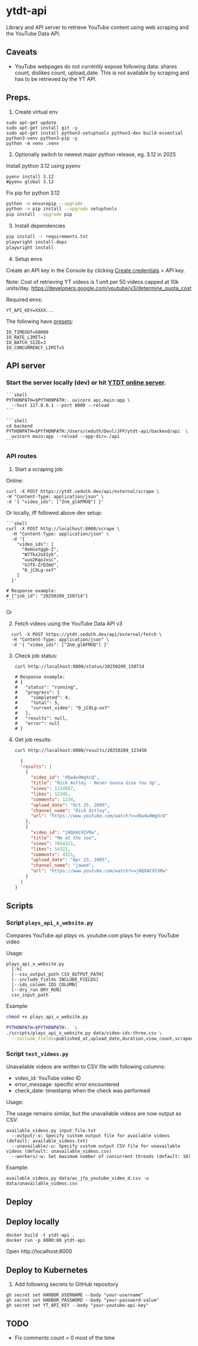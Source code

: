 # ytdt-api

Library and API server to retrieve YouTube content using web scraping and the YouTube Data API. 


## Caveats

- YouTube webpages do not currently expose following data: shares count, dislikes count, upload_date.
This is not available by scraping and has to be retrieved by the YT API.


## Preps.

1. Create virtual env

```shell
sudo apt-get update
sudo apt-get install git -y
sudo apt-get install python3-setuptools python3-dev build-essential python3-venv python3-pip -y
python -m venv .venv
```


2. Optionally switch to newest major python release, eg. 3.12 in 2025

Install python 3.12 using pyenv

```shell
pyenv install 3.12
#pyenv global 3.12
```

Fix pip for python 3.12

```bash
python -m ensurepip --upgrade
python -m pip install --upgrade setuptools
pip install --upgrade pip
```

3. Install dependencies


```bash
pip install -r requirements.txt
playwright install-deps
playwright install
```

4. Setup envs

Create an API key in the Console by clicking [Create credentials](https://console.cloud.google.com/apis/credentials)  > API key. 

Note: Cost of retrieving YT videos is 1 unit per 50 videos capped at 10k units/day.
https://developers.google.com/youtube/v3/determine_quota_cost


Required envs:

```shell
YT_API_KEY=XXXX...
```

The following have [presets](./helpers.py):

```shell
IO_TIMEOUT=60000
IO_RATE_LIMIT=1
IO_BATCH_SIZE=3
IO_CONCURRENCY_LIMIT=5
```

##  API server

### Start the server locally (dev) or hit [YTDT online server](https://ytdt.ceduth.dev/).

    ```shell
    PYTHONPATH=$PYTHONPATH:. uvicorn api.main:app \
      --host 127.0.0.1 --port 8000 --reload
    ```

    ```shell
    cd backend
    PYTHONPATH=$PYTHONPATH:/Users/ceduth/Devl/JFP/ytdt-api/backend/api  \
      uvicorn main:app --reload --app-dir=./api
    ```

### API routes

1. Start a scraping job

  Online:

  ```
  curl -X POST https://ytdt.ceduth.dev/api/external/scrape \
  -H "Content-Type: application/json" \
  -d '{ "video_ids": ["Znm_glAFMUQ"] }'
  ```

  Or locally, iff followed above dev setup:

    ```shell
    curl -X POST http://localhost:8000/scrape \
      -H "Content-Type: application/json" \
      -d '{
        "video_ids": [
          "9eHseYggb-I",  
          "W7Tkx2oXIyk",  
          "uuo2KqoJxsc",
          "UJfX-ZrDZmU",
          "0_jC8Lg-oxY"
        ]
      }'
    
    # Response example:
    # {"job_id": "20250209_150714"}
    ```
  Or 

2. Fetch videos using the YouTube Data API v3

  ```shell
    curl -X POST https://ytdt.ceduth.dev/api/external/fetch \
    -H "Content-Type: application/json" \
    -d '{ "video_ids": ["Znm_glAFMUQ"] }'
  ```


3. Check job status:

    ```shell
    curl http://localhost:8000/status/20250209_150714
    
    # Response example:
    # {
    #   "status": "running",
    #   "progress": {
    #     "completed": 4,
    #     "total": 5,
    #     "current_video": "0_jC8Lg-oxY"
    #   },
    #   "results": null,
    #   "error": null
    # }
    ```

4. Get job results:
    
    ```bash
    curl http://localhost:8000/results/20250209_123456
    ```

    ```json
      {
      "results": [
        {
          "video_id": "dQw4w9WgXcQ",
          "title": "Rick Astley - Never Gonna Give You Up",
          "views": 1234567,
          "likes": 12345,
          "comments": 1234,
          "upload_date": "Oct 25, 2009",
          "channel_name": "Rick Astley",
          "url": "https://www.youtube.com/watch?v=dQw4w9WgXcQ"
        },
        {
          "video_id": "jNQXAC9IVRw",
          "title": "Me at the zoo",
          "views": 7654321,
          "likes": 54321,
          "comments": 4321,
          "upload_date": "Apr 23, 2005",
          "channel_name": "jawed",
          "url": "https://www.youtube.com/watch?v=jNQXAC9IVRw"
        }
      ]
    }
    ```


## Scripts

### Script `plays_api_x_website.py`


Compares YouTube api plays vs. youtube.com plays for every YouTube video 

Usage: 

```shell
plays_api_x_website.py 
  [-h] 
  [--csv_output_path CSV_OUTPUT_PATH] 
  [--include_fields INCLUDE_FIELDS]
  [--ids_column IDS_COLUMN] 
  [--dry_run DRY_RUN] 
  csv_input_path
```

Example:

```bash
chmod +x plays_api_x_website.py

PYTHONPATH=$PYTHONPATH:.  \
./scripts/plays_api_x_website.py data/video-ids-three.csv \
  --include_fields=published_at,upload_date,duration,view_count,scraped_published_at,scraped_upload_date,scraped_upload_date,scraped_duration,scraped_view_count
```


### Script `test_videos.py`


Unavailable videos are written to CSV file with following columns:

- video_id: YouTube video ID
- error_message: specific error encountered
- check_date: timestamp when the check was performed


Usage:

The usage remains similar, but the unavailable videos are now output as CSV:
```shell
available_videos.py input_file.txt
  --output/-o: Specify custom output file for available videos (default: available_videos.txt)
  --unavailable/-u: Specify custom output CSV file for unavailable videos (default: unavailable_videos.csv)
  --workers/-w: Set maximum number of concurrent threads (default: 10)
```

Example:

```shell
available_videos.py data/wc_jfp_youtube_video_d.csv -u data/unavailable_videos.csv
```

## Deploy


## Deploy locally


```shell
docker build -t ytdt-api .
docker run -p 8000:80 ytdt-api
```

Open http://localhost:8000 



## Deploy to Kubernetes 

1. Add following secrets to GitHub repository

```shell
gh secret set HARBOR_USERNAME --body "your-username"
gh secret set HARBOR_PASSWORD --body "your-password-value"
gh secret set YT_API_KEY --body "your-youtube-api-key"
```

## TODO

* Fix comments count = 0 most of the time
